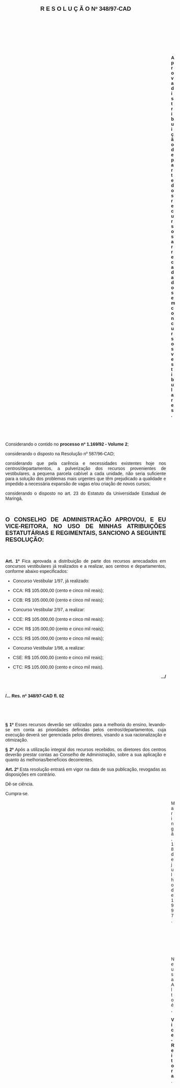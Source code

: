 <BODY>

<B><FONT FACE="Arial" SIZE=4><P ALIGN="CENTER">R E S O L U &Ccedil; &Atilde; O   Nº 348/97-CAD</P>
</B></FONT><FONT FACE="Arial">
<P>&nbsp;</P>
<P>&nbsp;</P>
<P>&nbsp;</P>
<P>&nbsp;</P><DIR>
<DIR>
<DIR>
<DIR>
<DIR>
<DIR>
<DIR>
<DIR>
<DIR>
<DIR>
<DIR>
<DIR>
<DIR>

<B><P ALIGN="JUSTIFY">Aprova distribui&ccedil;&atilde;o de parte dos recursos arrecadados em concursos vestibulares.</P>
</B>
<P>&nbsp;</P>
<P>&nbsp;</P></DIR>
</DIR>
</DIR>
</DIR>
</DIR>
</DIR>
</DIR>
</DIR>
</DIR>
</DIR>
</DIR>
</DIR>
</DIR>

<P ALIGN="JUSTIFY">&#9;&#9;Considerando o contido no <B>processo nº 1.169/92 - Volume 2</B>;</P>
<P ALIGN="JUSTIFY">&#9;&#9;considerando o disposto na Resolu&ccedil;&atilde;o nº 587/96-CAD;</P>
<P ALIGN="JUSTIFY">&#9;&#9;considerando que pela car&ecirc;ncia e necessidades existentes hoje nos centros/departamentos, a pulveriza&ccedil;&atilde;o dos recursos provenientes de vestibulares, a pequena parcela cab&iacute;vel a cada unidade, n&atilde;o seria suficiente para a solu&ccedil;&atilde;o dos problemas mais urgentes que t&ecirc;m prejudicado a qualidade e impedido a necess&aacute;ria expans&atilde;o de vagas e/ou cria&ccedil;&atilde;o de novos cursos;</P>
<P ALIGN="JUSTIFY">&#9;&#9;considerando o disposto no art. 23 do Estatuto da Universidade Estadual de Maring&aacute;,</P>
<P ALIGN="JUSTIFY"></P>
<P ALIGN="JUSTIFY">&nbsp;</P>
</FONT><B><FONT FACE="Arial" SIZE=4><P ALIGN="JUSTIFY">O CONSELHO DE ADMINISTRA&Ccedil;&Atilde;O APROVOU, E EU VICE-REITORA, NO USO DE MINHAS ATRIBUI&Ccedil;&Otilde;ES ESTATUT&Aacute;RIAS E REGIMENTAIS, SANCIONO A SEGUINTE RESOLU&Ccedil;&Atilde;O:</P>
</B></FONT><FONT FACE="Arial"><P ALIGN="JUSTIFY"></P>
<P ALIGN="JUSTIFY">&nbsp;</P>
<P ALIGN="JUSTIFY">&#9;&#9;<B>Art. 1º </B>Fica aprovada a distribui&ccedil;&atilde;o de parte dos recursos arrecadados em concursos vestibulares j&aacute; realizados e a realizar, aos centros e departamentos, conforme abaixo especificados:</P>

<UL>
<P ALIGN="JUSTIFY"><LI>Concurso Vestibular 1/97, j&aacute; realizado:</LI></P>
<P ALIGN="JUSTIFY"><LI>CCA: R$ 105.000,00 (cento e cinco mil reais);</LI></P>
<P ALIGN="JUSTIFY"><LI>CCB: R$ 105.000,00 (cento e cinco mil reais);</LI></P>
<P ALIGN="JUSTIFY"><LI>Concurso Vestibular 2/97, a realizar:</LI></P>
<P ALIGN="JUSTIFY"><LI>CCE: R$ 105.000,00 (cento e cinco mil reais);</LI></P>
<P ALIGN="JUSTIFY"><LI>CCH: R$ 105.000,00 (cento e cinco mil reais);</LI></P>
<P ALIGN="JUSTIFY"><LI>CCS: R$ 105.000,00 (cento e cinco mil reais);</LI></P>
<P ALIGN="JUSTIFY"><LI>Concurso Vestibular 1/98, a realizar:</LI></P>
<P ALIGN="JUSTIFY"><LI>CSE: R$ 105.000,00 (cento e cinco mil reais);</LI></P>
<P ALIGN="JUSTIFY"><LI>CTC: R$ 105.000,00 (cento e cinco mil reais).</LI></P></UL>

<B><P ALIGN="RIGHT">.../</P>
</B><P ALIGN="JUSTIFY"></P>
<P ALIGN="JUSTIFY">&nbsp;</P>
<B><P ALIGN="JUSTIFY">/... Res. nº 348/97-CAD                                                                                   fl. 02</P>
<P ALIGN="JUSTIFY"></P>
<P ALIGN="JUSTIFY">&nbsp;</P>
<P ALIGN="JUSTIFY">&nbsp;</P>
<P ALIGN="JUSTIFY">&#9;&#9;§ 1º</B> Esses recursos dever&atilde;o ser utilizados para a melhoria do ensino, levando-se em conta as prioridades definidas pelos centros/departamentos, cuja execu&ccedil;&atilde;o dever&aacute; ser gerenciada pelos diretores, visando a sua racionaliza&ccedil;&atilde;o e otimiza&ccedil;&atilde;o.</P>
<P ALIGN="JUSTIFY">&#9;&#9;<B>§ 2º</B> Ap&oacute;s a utiliza&ccedil;&atilde;o integral dos recursos recebidos, os diretores dos centros dever&atilde;o prestar contas ao Conselho de Administra&ccedil;&atilde;o, sobre a sua aplica&ccedil;&atilde;o e quanto &agrave;s melhorias/benef&iacute;cios decorrentes.</P>
<P ALIGN="JUSTIFY">&#9;&#9;<B>Art. 2º</B> Esta resolu&ccedil;&atilde;o entrar&aacute; em vigor na data de sua publica&ccedil;&atilde;o, revogadas as disposi&ccedil;&otilde;es em contr&aacute;rio.</P>
<P>&#9;&#9;D&ecirc;-se ci&ecirc;ncia.</P>
<P>&#9;&#9;Cumpra-se.</P>
<DIR>
<DIR>
<DIR>
<DIR>
<DIR>
<DIR>
<DIR>
<DIR>
<DIR>
<DIR>
<DIR>
<DIR>
<DIR>

<P>Maring&aacute;, 18 de julho de 1997.</P>

<P>&nbsp;</P>
<P>&nbsp;</P>
<P>&nbsp;</P>
<P>Neusa Alto&eacute;,</P>
<B><P>Vice-Reitora</B>.</P></DIR>
</DIR>
</DIR>
</DIR>
</DIR>
</DIR>
</DIR>
</DIR>
</DIR>
</DIR>
</DIR>
</DIR>
</DIR>
</FONT></BODY>
